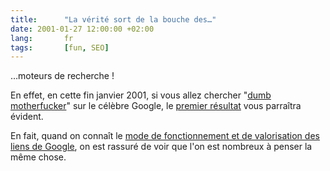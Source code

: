```yaml
---
title:      "La vérité sort de la bouche des…"
date: 2001-01-27 12:00:00 +02:00
lang:       fr
tags:       [fun, SEO]
---
```


…moteurs de recherche !

En effet, en cette fin janvier 2001, si vous allez chercher "[dumb motherfucker](http://www.google.com/search?q=dumb+motherfucker)" sur le célèbre Google, le [premier résultat](http://www.georgewbushstore.com/) vous parraîtra évident.

En fait, quand on connaît le [mode de fonctionnement et de valorisation des liens de Google](http://www.google.com/technology/index.html), on est rassuré de voir que l'on est nombreux à penser la même chose.
